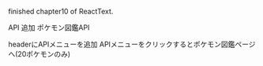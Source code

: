 finished chapter10 of ReactText.

API 追加
ポケモン図鑑API

headerにAPIメニューを追加
APIメニューをクリックするとポケモン図鑑ページへ(20ポケモンのみ)
